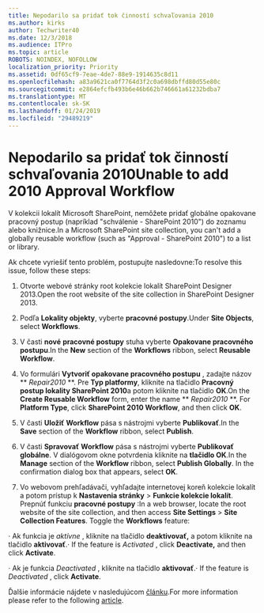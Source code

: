 ```yaml
---
title: Nepodarilo sa pridať tok činností schvaľovania 2010
ms.author: kirks
author: Techwriter40
ms.date: 12/3/2018
ms.audience: ITPro
ms.topic: article
ROBOTS: NOINDEX, NOFOLLOW
localization_priority: Priority
ms.assetid: 0df65cf9-7eae-4de7-88e9-1914635c8d11
ms.openlocfilehash: a83a9621ca0f7764d3f2c0a698dbffd80d55e80c
ms.sourcegitcommit: e2864efcfb493b6e46b662b746661a61232bdba7
ms.translationtype: MT
ms.contentlocale: sk-SK
ms.lasthandoff: 01/24/2019
ms.locfileid: "29489219"
---
```

# <a name="unable-to-add-2010-approval-workflow"></a><span data-ttu-id="f70c4-102">Nepodarilo sa pridať tok činností schvaľovania 2010</span><span class="sxs-lookup"><span data-stu-id="f70c4-102">Unable to add 2010 Approval Workflow</span></span>

<span data-ttu-id="f70c4-103">V kolekcii lokalít Microsoft SharePoint, nemôžete pridať globálne opakovane pracovný postup (napríklad "schválenie - SharePoint 2010") do zoznamu alebo knižnice.</span><span class="sxs-lookup"><span data-stu-id="f70c4-103">In a Microsoft SharePoint site collection, you can't add a globally reusable workflow (such as "Approval - SharePoint 2010") to a list or library.</span></span>
  
<span data-ttu-id="f70c4-104">Ak chcete vyriešiť tento problém, postupujte nasledovne:</span><span class="sxs-lookup"><span data-stu-id="f70c4-104">To resolve this issue, follow these steps:</span></span> 
  
1. <span data-ttu-id="f70c4-105">Otvorte webové stránky root kolekcie lokalít SharePoint Designer 2013.</span><span class="sxs-lookup"><span data-stu-id="f70c4-105">Open the root website of the site collection in SharePoint Designer 2013.</span></span>
  
2. <span data-ttu-id="f70c4-106">Podľa **Lokality objekty**, vyberte **pracovné postupy**.</span><span class="sxs-lookup"><span data-stu-id="f70c4-106">Under **Site Objects**, select **Workflows**.</span></span> 
  
3. <span data-ttu-id="f70c4-107">V časti **nové** **pracovné postupy** stuha vyberte **Opakovane pracovného postupu**.</span><span class="sxs-lookup"><span data-stu-id="f70c4-107">In the **New** section of the **Workflows** ribbon, select **Reusable Workflow**.</span></span> 
  
4. <span data-ttu-id="f70c4-p101">Vo formulári **Vytvoriť opakovane pracovného postupu** , zadajte názov \*\* *Repair2010* \*\*. Pre **Typ platformy**, kliknite na tlačidlo **Pracovný postup lokality SharePoint 2010**a potom kliknite na tlačidlo **OK**.</span><span class="sxs-lookup"><span data-stu-id="f70c4-p101">On the **Create Reusable Workflow** form, enter the name \*\* *Repair2010* \*\*. For **Platform Type**, click **SharePoint 2010 Workflow**, and then click **OK**.</span></span> 
  
1. <span data-ttu-id="f70c4-110">V časti **Uložiť** **Workflow** pása s nástrojmi vyberte **Publikovať**.</span><span class="sxs-lookup"><span data-stu-id="f70c4-110">In the **Save** section of the **Workflow** ribbon, select **Publish**.</span></span> 
  
2. <span data-ttu-id="f70c4-p102">V časti **Spravovať** **Workflow** pása s nástrojmi vyberte **Publikovať globálne**. V dialógovom okne potvrdenia kliknite na **tlačidlo OK**.</span><span class="sxs-lookup"><span data-stu-id="f70c4-p102">In the **Manage** section of the **Workflow** ribbon, select **Publish Globally**. In the confirmation dialog box that appears, select **OK**.</span></span> 
  
3. <span data-ttu-id="f70c4-p103">Vo webovom prehľadávači, vyhľadajte internetovej koreň kolekcie lokalít a potom prístup k **Nastavenia stránky** \> **Funkcie kolekcie lokalít**. Prepnúť funkciu **pracovné postupy** :</span><span class="sxs-lookup"><span data-stu-id="f70c4-p103">In a web browser, locate the root website of the site collection, and then access **Site Settings** \> **Site Collection Features**. Toggle the **Workflows** feature:</span></span> 
  
<span data-ttu-id="f70c4-115">· Ak funkcia je *aktívne* , kliknite na tlačidlo **deaktivovať,** a potom kliknite na tlačidlo **aktivovať**.</span><span class="sxs-lookup"><span data-stu-id="f70c4-115">· If the feature is  *Activated*  , click **Deactivate,** and then click **Activate**.</span></span> 
  
<span data-ttu-id="f70c4-116">· Ak je funkcia *Deactivated* , kliknite na tlačidlo **aktivovať**.</span><span class="sxs-lookup"><span data-stu-id="f70c4-116">· If the feature is  *Deactivated*  , click **Activate**.</span></span> 
  
<span data-ttu-id="f70c4-117">Ďalšie informácie nájdete v nasledujúcom [článku](https://go.microsoft.com/fwlink/?linkid=2047770&amp;clcid=0x409).</span><span class="sxs-lookup"><span data-stu-id="f70c4-117">For more information please refer to the following [article](https://go.microsoft.com/fwlink/?linkid=2047770&amp;clcid=0x409).</span></span>
  

